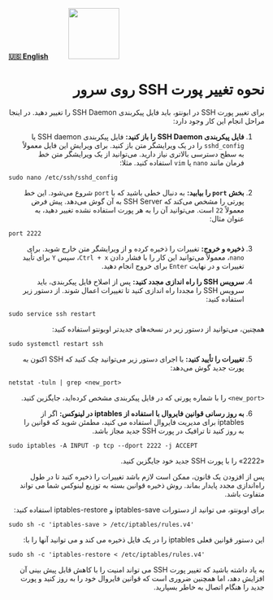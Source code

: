 [**🇺🇸 English**](https://github.com/hiddify/Hiddify-Manager/wiki/How-to-change-SSH-port-on-your-server)&nbsp;&nbsp;&nbsp;&nbsp;&nbsp;&nbsp;&nbsp;&nbsp;&nbsp;&nbsp;<a href="https://github.com/hiddify/hiddify-config/wiki/%D9%87%D9%85%D9%87-%D8%A2%D9%85%D9%88%D8%B2%D8%B4%E2%80%8C%D9%87%D8%A7-%D9%88-%D9%88%DB%8C%D8%AF%D8%A6%D9%88%D9%87%D8%A7"><img width="100" src="https://github.com/hiddify/hiddify-config/assets/125398461/3704cd84-eee6-4c45-abe7-3c02936bbebb" /></a>



<div dir=rtl>

# نحوه تغییر پورت SSH روی سرور

برای تغییر پورت SSH در ابونتو، باید فایل پیکربندی SSH Daemon را تغییر دهید. در اینجا مراحل انجام این کار وجود دارد:

1. **فایل پیکربندی SSH Daemon را باز کنید:**
    فایل پیکربندی SSH daemon یا `sshd_config` را در یک ویرایشگر متن باز کنید. برای ویرایش این فایل معمولاً به سطح دسترسی بالاتری نیاز دارید. می‌توانید از یک ویرایشگر متن خط فرمان مانند `nano` یا `vim` استفاده کنید. مثلا:

<div dir=ltr>


    sudo nano /etc/ssh/sshd_config
</div>

2. **بخش `port` را بیابید:**
    به دنبال خطی باشید که با `port` شروع می‌شود. این خط پورتی را مشخص می‌کند که SSH Server به آن گوش می‌دهد. پیش فرض معمولاً `22` است. می‌توانید آن را به هر پورت استفاده نشده تغییر دهید، به عنوان مثال:

<div dir=ltr>

    port 2222
</div>

3. **ذخیره و خروج:**
    تغییرات را ذخیره کرده و از ویرایشگر متن خارج شوید. برای `nano`، معمولاً می‌توانید این کار را با فشار دادن `Ctrl + x`، سپس `Y` برای تأیید تغییرات و در نهایت `Enter` برای خروج انجام دهید.

4. **سرویس SSH را راه اندازی مجدد کنید:**
    پس از اصلاح فایل پیکربندی، باید سرویس SSH را مجددا راه اندازی کنید تا تغییرات اعمال شوند. از دستور زیر استفاده کنید:

<div dir=ltr>


    sudo service ssh restart
</div>


همچنین، می‌توانید از دستور زیر در نسخه‌های جدیدتر اوبونتو استفاده کنید:


<div dir=ltr>

    sudo systemctl restart ssh
</div>

5. **تغییرات را تأیید کنید:**
با اجرای دستور زیر می‌توانید چک کنید که SSH اکنون به پورت جدید گوش می‌دهد:
    
<div dir=ltr>

    netstat -tuln | grep <new_port>
</div>

`<new_port>` را با شماره پورتی که در فایل پیکربندی مشخص کرده‌اید، جایگزین کنید.

6. **به روز رسانی قوانین فایروال با استفاده از iptables در لینوکس:**
    اگر از iptables برای مدیریت فایروال استفاده می کنید، مطمئن شوید که قوانین را به روز کنید تا ترافیک در پورت SSH جدید مجاز باشد.

<div dir=ltr>

    sudo iptables -A INPUT -p tcp --dport 2222 -j ACCEPT
</div>

«2222» را با پورت SSH جدید خود جایگزین کنید.

پس از افزودن یک قانون، ممکن است لازم باشد تغییرات را ذخیره کنید تا در طول راه‌اندازی مجدد پایدار بماند. روش ذخیره قوانین بسته به توزیع لینوکس شما می تواند متفاوت باشد.

برای اوبونتو، می توانید از دستورات iptables-save و iptables-restore استفاده کنید:
    
<div dir=ltr>

    sudo sh -c 'iptables-save > /etc/iptables/rules.v4'
</div>

این دستور قوانین فعلی iptables را در یک فایل ذخیره می کند و می توانید آنها را با:

<div dir=ltr>

    sudo sh -c 'iptables-restore < /etc/iptables/rules.v4'
</div>

به یاد داشته باشید که تغییر پورت SSH می تواند امنیت را با کاهش قابل پیش بینی آن افزایش دهد، اما همچنین ضروری است که قوانین فایروال خود را به روز کنید و پورت جدید را هنگام اتصال به خاطر بسپارید.